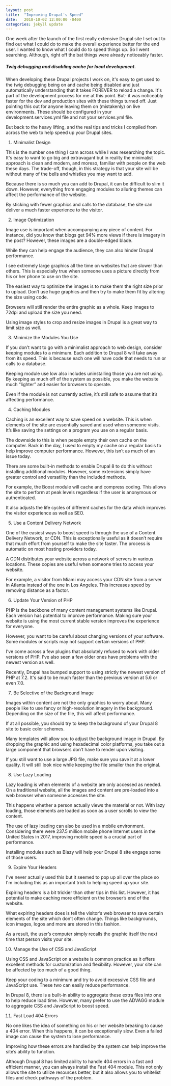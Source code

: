 ```yaml
---
layout: post
title:  "Improving Drupal's Speed"
date:   2018-10-02 12:00:00 -0400
categories: jekyll update
---
```


One week after the launch of the first really extensive Drupal site I set out to find out what I could do to make the overall experience better for the end user. I wanted to know what I could do to speed things up. So I went searching. Although, right off the bat things were already noticeably faster.

##### Twig debugging and disabling cache for local development.

When developing these Drupal projects I work on, it's easy to get used to the twig debugging being on and cache being disabled and just automatically understanding that it takes FOREVER to reload a change. It's part of the development process for me at this point. But- it was noticeably faster for the dev and production sites with these things turned off. Just pointing this out for anyone leaving them on (mistakenly) on live environments. These should be configured in your development.services.yml file and not your services.yml file.

But back to the heavy lifting, and the real tips and tricks I compiled from across the web to help speed up your Drupal sites.

1. Minimalist Design

This is the number one thing I cam across while I was researching the topic. It's easy to want to go big and extravagant but in reality the minimalist approach is clean and modern, and moreso, familiar with people on the web these days. The trade-off, though, in this strategy is that your site will be without many of the bells and whistles you may want to add.

Because there is so much you can add to Drupal, it can be difficult to slim it down. However, everything from engaging modules to alluring themes can affect the performance of the website.

By sticking with fewer graphics and calls to the database, the site can deliver a much faster experience to the visitor.

2. Image Optimization

Image use is important when accompanying any piece of content. For instance, did you know that blogs get 94% more views if there is imagery in the post? However, these images are a double-edged blade.

While they can help engage the audience, they can also hinder Drupal performance.

I see extremely large graphics all the time on websites that are slower than others. This is especially true when someone uses a picture directly from his or her phone to use on the site.

The easiest way to optimize the images is to make them the right size prior to upload. Don’t use huge graphics and then try to make them fit by altering the size using code.

Browsers will still render the entire graphic as a whole. Keep images to 72dpi and upload the size you need.

Using image styles to crop and resize images in Drupal is a great way to limit size as well.

3. Minimize the Modules You Use

If you don’t want to go with a minimalist approach to web design, consider keeping modules to a minimum. Each addition to Drupal 8 will take away from its speed. This is because each one will have code that needs to run or calls to a database.

Keeping module use low also includes uninstalling those you are not using. By keeping as much off of the system as possible, you make the website much “lighter” and easier for browsers to operate.

Even if the module is not currently active, it’s still safe to assume that it’s affecting performance.

4. Caching Modules

Caching is an excellent way to save speed on a website. This is when elements of the site are essentially saved and used when someone visits. It’s like saving the settings on a program you use on a regular basis.

The downside to this is when people empty their own cache on the computer. Back in the day, I used to empty my cache on a regular basis to help improve computer performance. However, this isn’t as much of an issue today.

There are some built-in methods to enable Drupal 8 to do this without installing additional modules. However, some extensions simply have greater control and versatility than the included methods.

For example, the Boost module will cache and compress coding. This allows the site to perform at peak levels regardless if the user is anonymous or authenticated.

It also adjusts the life cycles of different caches for the data which improves the visitor experience as well as SEO.

5. Use a Content Delivery Network

One of the easiest ways to boost speed is through the use of a Content Delivery Network, or CDN. This is exceptionally useful as it doesn’t require that much effort from yourself to make the site faster. The process is automatic on most hosting providers today.

A CDN distributes your website across a network of servers in various locations. These copies are useful when someone tries to access your website.

For example, a visitor from Miami may access your CDN site from a server in Atlanta instead of the one in Los Angeles. This increases speed by removing distance as a factor.

6. Update Your Version of PHP

PHP is the backbone of many content management systems like Drupal. Each version has potential to improve performance. Making sure your website is using the most current stable version improves the experience for everyone.

However, you want to be careful about changing versions of your software. Some modules or scripts may not support certain versions of PHP.

I’ve come across a few plugins that absolutely refused to work with older versions of PHP. I’ve also seen a few older ones have problems with the newest version as well.

Recently, Drupal has bumped support to using strictly the newest version of PHP at 7.2. It's said to be much faster than the previous version at 5.6 or even 7.0.


7. Be Selective of the Background Image

Images within content are not the only graphics to worry about. Many people like to use fancy or high-resolution imagery in the background. Depending on the size of the file, this will affect performance.

If at all possible, you should try to keep the background of your Drupal 8 site to basic color schemes.

Many templates will allow you to adjust the background image in Drupal. By dropping the graphic and using hexadecimal color platforms, you take out a large component that browsers don’t have to render upon visiting.

If you still want to use a large JPG file, make sure you save it at a lower quality. It will still look nice while keeping the file smaller than the original.

8. Use Lazy Loading

Lazy loading is when elements of a website are only accessed as needed. On a traditional website, all the images and content are pre-loaded into a web browser when someone accesses the site.

This happens whether a person actually views the material or not. With lazy loading, those elements are loaded as soon as a user scrolls to view the content.

The use of lazy loading can also be used in a mobile environment. Considering there were 237.5 million mobile phone Internet users in the United States in 2017, improving mobile speed is a crucial part of performance.

Installing modules such as Blazy will help your Drupal 8 site engage some of those users.

9. Expire Your Headers

I've never actually used this but it seemed to pop up all over the place so I'm including this as an important trick to helping speed up your site.

Expiring headers is a bit trickier than other tips in this list. However, it has potential to make caching more efficient on the browser’s end of the website.

What expiring headers does is tell the visitor’s web browser to save certain elements of the site which don’t often change. Things like backgrounds, icon images, logos and more are stored in this fashion.

As a result, the user’s computer simply recalls the graphic itself the next time that person visits your site.

10. Manage the Use of CSS and JavaScript

Using CSS and JavaScript on a website is common practice as it offers excellent methods for customization and flexibility. However, your site can be affected by too much of a good thing.

Keep your coding to a minimum and try to avoid excessive CSS file and JavaScript use. These two can easily reduce performance.

In Drupal 8, there is a built-in ability to aggregate these extra files into one to help reduce load time. However, many prefer to use the ADVAGG module to aggregate CSS and JavaScript to boost speed.

11. Fast Load 404 Errors

No one likes the idea of something on his or her website breaking to cause a 404 error. When this happens, it can be exceptionally slow. Even a failed image can cause the system to lose performance.

Improving how these errors are handled by the system can help improve the site’s ability to function.

Although Drupal 8 has limited ability to handle 404 errors in a fast and efficient manner, you can always install the Fast 404 module. This not only allows the site to utilize resources better, but it also allows you to whitelist files and check pathways of the problem.